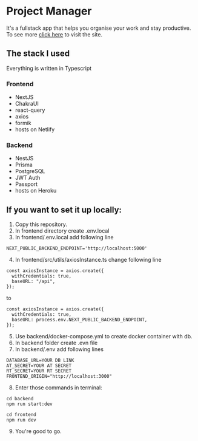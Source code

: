 # Project Manager
It's a fullstack app that helps you organise your work and stay productive.
To see more [click here](https://project-manager-kt.netlify.app/) to visit the site.

## The stack I used
Everything is written in Typescript
### Frontend
- NextJS
- ChakraUI
- react-query
- axios
- formik
- hosts on Netlify
### Backend
- NestJS
- Prisma
- PostgreSQL
- JWT Auth
- Passport
- hosts on Heroku

## If you want to set it up locally:
1. Copy this repository.
2. In frontend directory create .env.local
3. In frontend/.env.local add following line
```
NEXT_PUBLIC_BACKEND_ENDPOINT='http://localhost:5000'
```
4. In frontend/src/utils/axiosInstance.ts change following line
```
const axiosInstance = axios.create({
  withCredentials: true,
  baseURL: "/api",
});
```
to
```
const axiosInstance = axios.create({
  withCredentials: true,
  baseURL: process.env.NEXT_PUBLIC_BACKEND_ENDPOINT,
});
```
5. Use backend/docker-compose.yml to create docker container with db.
6. In backend folder create .evn file 
7. In backend/.env add following lines
```
DATABASE_URL=YOUR DB LINK
AT_SECRET=YOUR AT SECRET
RT_SECRET=YOUR RT SECRET
FRONTEND_ORIGIN="http://localhost:3000"
```
8. Enter those commands in terminal:
```
cd backend
npm run start:dev
```
```
cd frontend
npm run dev
```
9. You're good to go.
